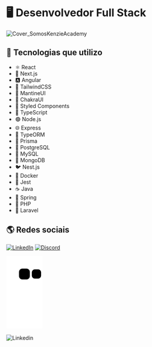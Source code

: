 <h1>🖥️ Desenvolvedor Full Stack</h1>

![Cover_SomosKenzieAcademy](https://user-images.githubusercontent.com/101817225/170341920-a3c10728-467b-4357-9428-0009b46e1af3.png)

<h2>🚀 Tecnologias que utilizo</h2>

<ul> 
    <li>⚛️ React</li>
    <li>🔲 Next.js</li>
    <li>🅰️ Angular</li>
    <li>💠 TailwindCSS</li>
    <li>💠 MantineUI</li> 
    <li>💠 ChakraUI</li> 
    <li>🎨 Styled Components</li>
    <li>🔵 TypeScript</li>
    <li>🟢 Node.js</li>
    <li>🌐 Express</li>
    <li>🔶 TypeORM</li>
    <li>🔷 Prisma</li>
    <li>🐘 PostgreSQL</li>
    <li>🐘 MySQL</li>
    <li>🍃 MongoDB</li>
    <li>🐦 Nest.js</li>
    <li>🐳 Docker</li>
    <li>🧪 Jest</li>
    <li>☕ Java</li>
    <li>🍃 Spring</li>
    <li>🐘 PHP</li>
    <li>🔶 Laravel</li>
</ul>

<h2>🌎 Redes sociais</h2>

[![LinkedIn](https://img.shields.io/badge/LinkedIn-0077B5?style=for-the-badge&logo=linkedin&logoColor=white)](https://www.linkedin.com/in/alfredopfneto/)
[![Discord](https://img.shields.io/badge/Discord-7289DA?style=for-the-badge&logo=discord&logoColor=white)](https://discordapp.com/users/713392854227091516)

![Snake animation](https://github.com/rafaballerini/rafaballerini/blob/output/github-contribution-grid-snake.svg)

![Linkedin](https://user-images.githubusercontent.com/101817225/170341903-e0ef57e3-ad3b-4424-9156-12166981fd8e.png)
